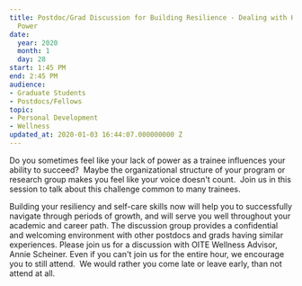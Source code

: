 ```yaml
---
title: Postdoc/Grad Discussion for Building Resilience - Dealing with Hierarchy &
  Power
date:
  year: 2020
  month: 1
  day: 28
start: 1:45 PM
end: 2:45 PM
audience:
- Graduate Students
- Postdocs/Fellows
topic:
- Personal Development
- Wellness
updated_at: 2020-01-03 16:44:07.000000000 Z
---
```

Do you sometimes feel like your lack of power as a trainee influences
your ability to succeed?  Maybe the organizational structure of your
program or research group makes you feel like your voice doesn\'t
count.  Join us in this session to talk about this challenge common to
many trainees.  

Building your resiliency and self-care skills now will help you to
successfully navigate through periods of growth, and will serve you well
throughout your academic and career path. The discussion group provides
a confidential and welcoming environment with other postdocs and grads
having similar experiences. Please join us for a discussion with OITE
Wellness Advisor, Annie Scheiner. Even if you can't join us for the
entire hour, we encourage you to still attend.  We would rather you come
late or leave early, than not attend at all. 
